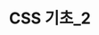 ---
title:  "CSS 기초_2"
excerpt: "기본적인 CSS 활용법_2"
toc : true
toc_sticky: true
header:
    teaser : /assets/images/CSS3_logo_and_wordmark.jpg
categories:
  - HTML&CSS
tags:
  - CSS
last_modified_at: 2022-07-29
---